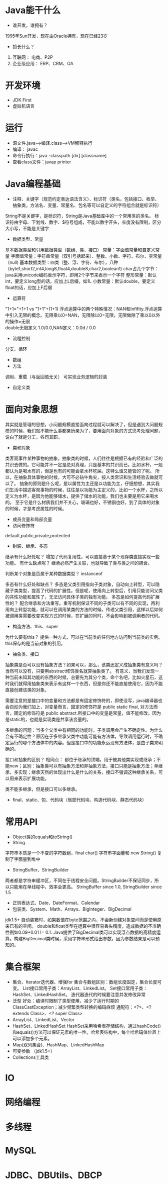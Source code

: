 
# Java能干什么
* 谁开发，谁拥有？

1995年Sun开发，现在由Oracle拥有，现在已经23岁

* 擅长什么？

1. 互联网： 电商、P2P
2. 企业级应用： ERP、CRM、OA

# 开发环境

- JDK First
- 虚拟机语言

# 运行

* 源文件.java-->编译.class-->VM解释执行
* 编译： javac
* 命令行执行：java -classpath [dir] [classname] 
* 查看class文件：javap printer

# Java编程基础

* 注释、关键字（规范约定表达语法含义）、标识符（类名，包括接口、枚举、抽象类，方法名、变量、常量名、包名等可以自定义的字符组合就是标识符）

String不是关键字，是标识符，String是Java基础库中的一个常用类的类名。
标识符由字母、下划线、数字、$符号组成，不能以数字开头，长度没有限制，区分大小写，不能是关键字

* 数据类型、常量

基本数据类型和引用数据类型（数组、类、接口）
常量：字面值常量和自定义常量
字面值常量：字符串常量（双引号括起来）、整数、小数、字符、布尔、空常量（null)
基本数据类型：四类（整、浮、字符、布尔），八种（byte1,short2,int4,long8,float4,double8,char2,boolean1)
char占几个字节：java采用unicode编码表示字符，即用2个字节来表示一个字符
整形常量：默认int，要定义long型的话，应加上L后缀，如1L
小数常量：默认double，要定义float的话，应加上F后缀

* 运算符

"1+1="+1+1 vs "1+1"+(1+1)
浮点运算中的两个特殊情况：NAN和Infifity.浮点运算中引入无限的概念。无限乘以0=NAN，无限除以0=无限，无限做除了乘以0以外的操作=无限  
double无限定义 1.0/0.0,NAN定义：0.0d / 0.0

* 流程控制

分支、循环

* 数组
* 方法

调用、重载（与返回值无关）
可实现业务逻辑的封装

* 自定义类

# 面向对象思想
其实就是管理的思想，小问题规模直接面向过程就可以解决了，但是遇到大问题规模的时候，我们就不能什么事都亲历亲为了，要用面向对象的方式思考处理问题，说白了就是分工，各司其职。
* 类和对象

类客观事件某种事物的抽象，抽象类的时候，人们往往是根据已有的经验和广泛的共识去做的。它可能并不一定是绝对真理，只是基本的共识而已。比如水杯，一般都认为是喝水有的，但是也有的可能会拿水杯吃屎。这特么谁又能管的了呢。
所以，在抽象具体事物的时候，大可不必钻牛角尖，按人类常识和生活经验去做就可以了。
抽象的原则是什么呢，是以属性为主还是以功能为主，仔细想想，其实我们生活中描述客观事物的时候，往往是以功能为主定义的，比如一个水杯，之所以定义为水杯，是因为他能够储水，提供了储水的功能，我们也主要是用它来喝水的。 至于它是什么材质我们并不关心，玻璃也好，不锈钢也好，到了具体的对象的时候，才是考虑属性的时候。

* 成员变量和局部变量
* 访问修饰符

default,public,private,protected

* 封装、继承、多态

继承有什么好处呢？ 增加了代码复用性，可以直接基于某个现存类直接实现一些功能。
有什么缺点呢？ 继承必然产生关联，也就导致了类与类之间的耦合。

判断某个对象是否属于某种数据类型？ instanceof 

多态有什么好处和缺点？ 多态是父类引用指向子类对象，自动向上转型，可以隐藏子类类型，提高了代码的扩展性。但是呢，使用向上转型后，引用只能访问父类的共性功能和属性了，无法访问具体子类的独有功能。
多态是如何提高代码扩展性的？ 配合继承和方法重写。重写机制保证不同的子类可以有不同的实现，再利用向上转型功能，就可以在调用某类的方法的时候，传递父类引用，这样以后如何被调用类需要改变实现方式的时候，在扩展的同时，不会影响到被调用者的代码。

* 构造方法、this、super

为什么要有this？ 提供一种方式，可以在当前类的任何地方访问到当前类的实例。this保存的是当前对象的引用。

* 抽象类、接口

抽象类是否可以没有抽象方法？如果可以，那么，该类还定义成抽象类有意义吗？
当然可以没有，只要用abstract修饰类名就算抽象类了。 有意义，当我们发现一种当前未知其功能的东西的时候，总要先为其分个类，命个名吧，比如火星石，这时我们就得用抽象类来表示有这样一个东西，但是你还不能直接使用它，因为不能直接创建该类的对象。

需要注意的是接口中的变量和方法都是有固定修饰符的，即使没写，java编译器也会自动为我们加上，对变量而言，固定的修饰符是 public static final, 对方法而言，固定的修饰符是 public abstract.所接口中的变量是常量，值不能修改，因为是static的，也就是实现类是共享该变量的。

多继承的问题：当多个父类中有相同的功能时，子类调用会产生不确定性。为什么会有不确定性？原因在于多继承父类中功能可能有方法体，导致调用运行时，不确定运行的哪个方法体中的内容。但是接口中的功能永远没有方法体，是由子类来明确的。

接口和抽象的区别？
相同点： 都位于继承的顶端，用于被其他类实现或继承；不能new；区别：抽象类可以有抽象方法和非抽象方法，接口只能是抽象方法；单继承，多实现；继承天然的体现出什么是什么的关系，接口不强调这种继承关系，可以用来表示扩展功能。

类不能多继承，但是接口可以多继承。

* final、static、包、代码块（局部代码块、构造代码块、静态代码块）

# 常用API
* Object类的equals和toString()
* String

字符串本质是一个不变的字符数组，final char[]
字符串字面量和 new String() 复制了字面量到堆中

* StringBuffer、StringBuilder

两者都是字符串缓冲区，不同在于线程安全问题。StringBuilder不保证同步，所以只能用在单线程中，效率会更高。 
StringBuffer since 1.0, StringBuilder since 1.5

* 正则表达式、Date、DateFormat、Calendar
* 包装类、System、Math、Arrays、BigInteger、BigDecimal

jdk1.5+ 自动装箱时，如果数值在byte范围之内，不会新创建对象空间而是使用原来已有的空间。
double和float类型在运算中很容易丢失精度，造成数据的不准确性例如0.09+0.01 != 0.1. Java提供了BigDecimal类可以实现浮点数据的高精度运算。构建BigDecimal类时候，采用字符串形式给出参数，因为参数结果是可以预知的。

# 集合框架

* 集合、Iterator迭代器、增强for
    集合与数组区别：数组长度固定，集合长度可变。
    List接口常用子类：ArrayList、LinkedList。
    Set接口常用子类：HashSet、LinkedHashSet。
    迭代器迭代的时候要注意并发修改异常
* 泛型
    好处：编译时限制了类型使用，减少了运行时期的ClassCastException；减少频繁类型转换的编码麻烦
    通配符：<?>、<? extends Class>、<? super Class>
* ArrayList、LinkedList、Vector
* HashSet、LinkedHashSet
    HashSet采用哈希表存储结构，通过hashCode()和equals()方法可以保证元素的唯一性。哈希表结构中，每个哈希码值位置上可以添加多个元素。
* Map(双列集合)、HashMap、LinkedHashMap
* 可变参数 （jdk1.5+）
* Collections工具类

# IO
# 网络编程
# 多线程
# MySQL
# JDBC、DBUtils、DBCP

